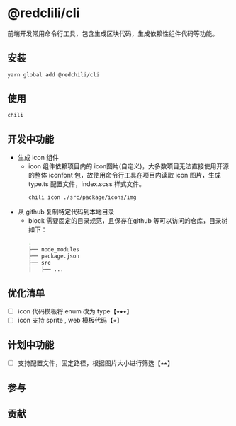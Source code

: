 # @redclili/cli
前端开发常用命令行工具，包含生成区块代码，生成依赖性组件代码等功能。

## 安装

```bash
yarn global add @redchili/cli
```

## 使用

```bash
chili
```
## 开发中功能

- 生成 icon 组件
  - icon 组件依赖项目内的 icon图片(自定义)，大多数项目无法直接使用开源的整体 iconfont 包，故使用命令行工具在项目内读取 icon 图片，生成 type.ts 配置文件，index.scss 样式文件。
    ```bash
    chili icon ./src/package/icons/img
    ```
- 从 github 复制特定代码到本地目录
  - block 需要固定的目录规范，且保存在github 等可以访问的仓库，目录树如下：
    ```bash
    .
    ├── node_modules
    ├── package.json
    ├── src
    │   ├── ...
    ```
## 优化清单
- [ ] icon 代码模板将 enum 改为 type【⭑⭑⭑】
- [ ] icon 支持 sprite , web 模板代码【⭑】

## 计划中功能
- [ ] 支持配置文件，固定路径，根据图片大小进行筛选【⭑⭑】

## 参与

## 贡献
